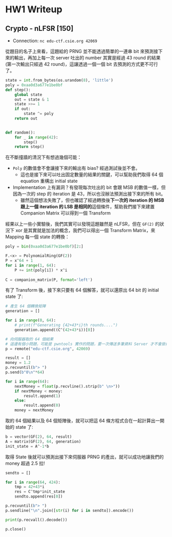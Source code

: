 # HW1 Writeup

## Crypto - nLFSR \[150\]

- Connection: `nc edu-ctf.csie.org 42069`

從題目的名子上來看，這題給的 PRNG 並不能透過簡單的一連串 bit 來預測接下來的輸出，再加上每一次 server 吐出的 number 其實是經過 43 round 的結果 (第一次輸出只經過 42 round)，這讓透過一個一個 bit 去預測的方式更不可行了。

```python
state = int.from_bytes(os.urandom(8), 'little')
poly = 0xaa0d3a677e1be0bf
def step():
    global state
    out = state & 1
    state >>= 1
    if out:
        state ^= poly
    return out
    

def random():
    for _ in range(42):
        step()
    return step()
```

在不斷撞牆的清況下有想過幾個可能：

- `Poly` 的數值會不會讓接下來的輸出有 bias? 經過測試後並不會。
  - 這也是接下來可以吐出固定數量的結果的關鍵，可以幫助我們取得 64 個 equation 重構出 initial state
- Implementation 上有漏洞？有發現每次吐出的 bit 會跟 MSB 的數值一樣，但因為一次的 step 的 iteration 是 43，所以也沒辦法預測出接下來的所有 bit。
  - 雖然這個想法失敗了，但也確認了經過轉換後**下一次的 iteration 的 MSB 跟上一個 iteration 的 LSB 是相同的**這個條件，幫助我們接下來建置 Companion Matrix 可以得到一個 Transform

經果以上一些小實驗後，我們其實可以發現這題雖然是 nLFSR，但在 `GF(2)` 的狀況下 xor 是其實就是加法的概念，我們可以得出一個 Transform Matrix，來 Mapping 每一個 state 的轉換：

```python
poly = bin(0xaa0d3a677e1be0bf)[2:]

F.<x> = PolynomialRing(GF(2))
P = x^64 + 1
for i in range(1, 64):
    P += int(poly[i]) * x^i
    
C = companion_matrix(P, format='left')
```

有了 Transform 後，接下來只要有 64 個解答，就可以還原出 64 bit 的 initial state 了:

```python
# 產生 64 個轉換矩陣
generation = []

for i in range(0, 64):
    # print(f"Generating {42+43*i}th rounds....")
    generation.append((C^(42+43*i))[0])

# 向伺服器取的 64 個結果
# 這邊有個小問題，可能是 pwntools 實作的問題，要一次傳送多筆資料 Server 才不會掛掉
p = remote("edu-ctf.csie.org", 42069)

result = []
money = 1.2
p.recvuntil(b"> ")
p.send(b"0\n"*64)

for i in range(64):
    nextMoney = float(p.recvline().strip(b" \n>"))
    if nextMoney < money:
        result.append(1)
    else:
        result.append(0)
    money = nextMoney
```

取的 64 個結果以及 64 個矩陣後，就可以把這 64 條方程式合在一起計算出一開始的 state 了:

```python
b = vector(GF(2), 64, result)
A = matrix(GF(2), 64, generation)
init_state = A^-1*b
```

取得 State 後就可以預測出接下來伺服器 PRNG 的產出，就可以成功地讓我們的 money 超過 2.5 拉!

```python
sendto = []

for i in range(64, 424):
    tmp = 42+43*i
    res = C^tmp*init_state
    sendto.append(res[0])

p.recvuntil(b"> ")
p.sendline("\n".join([str(i) for i in sendto]).encode())

print(p.recvall().decode())

p.close()
```